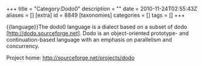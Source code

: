 +++
title = "Category:Dodo0"
description = ""
date = 2010-11-24T02:55:43Z
aliases = []
[extra]
id = 8849
[taxonomies]
categories = []
tags = []
+++

{{language}}The dodo0 language is a dialect based on a subset of dodo [http://dodo.sourceforge.net]. Dodo is an object-oriented prototype- and continuation-based language with an emphasis on parallelism and concurrency.

Project home: http://sourceforge.net/projects/dodo
